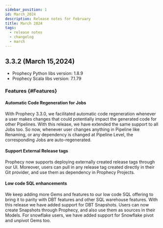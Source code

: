 ```yaml
---
sidebar_position: 1
id: March_2024
description: Release notes for February
title: March 2024
tags:
  - release notes
  - changelog
  - march
---
```


## 3.3.2 (March 15,2024)

- Prophecy Python libs version: 1.8.9
- Prophecy Scala libs version: 7.1.79

### Features {#Features}

#### Automatic Code Regeneration for Jobs

With Prophecy 3.3.0, we facilitated automatic code regeneration whenever a user makes changes that could potentially impact the generated code for other Pipelines.
With this release, we have extended the same support to all Jobs too. So now, whenever user changes anything in Pipeline like Renaming, or any dependency is changed at Pipeline Level, the corresponding Jobs are auto-regenerated.

#### Support External Release tags

Prophecy now supports deploying externally created release tags through our UI. Moreover, users can pull in any release tag created directly in their Git provider, and use them as dependency in Prophecy Projects.

#### Low code SQL enhancements

We keep adding more Gems and features to our low code SQL offering to bring it to parity with DBT features and other SQL warehouse features.
With this release we have added support for DBT Snapshots. Users can now create Snapshots through Prophecy, and also use them as sources in their Models.
For snowflake users, we have added support for Snowflake pivot and unpivot Gems too.
